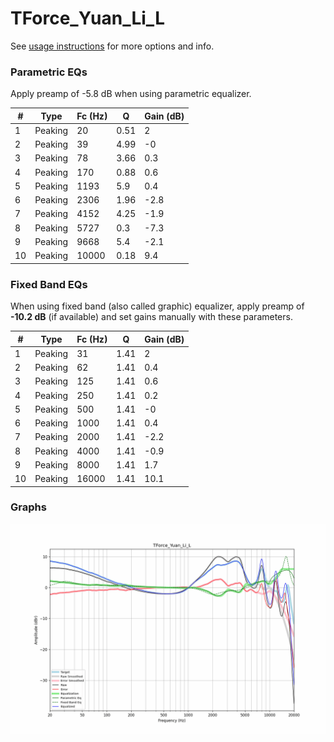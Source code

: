 # TForce_Yuan_Li_L
See [usage instructions](https://github.com/jaakkopasanen/AutoEq#usage) for more options and info.

### Parametric EQs
Apply preamp of -5.8 dB when using parametric equalizer.

|   # | Type    |   Fc (Hz) |    Q |   Gain (dB) |
|-----|---------|-----------|------|-------------|
|   1 | Peaking |        20 | 0.51 |         2   |
|   2 | Peaking |        39 | 4.99 |        -0   |
|   3 | Peaking |        78 | 3.66 |         0.3 |
|   4 | Peaking |       170 | 0.88 |         0.6 |
|   5 | Peaking |      1193 | 5.9  |         0.4 |
|   6 | Peaking |      2306 | 1.96 |        -2.8 |
|   7 | Peaking |      4152 | 4.25 |        -1.9 |
|   8 | Peaking |      5727 | 0.3  |        -7.3 |
|   9 | Peaking |      9668 | 5.4  |        -2.1 |
|  10 | Peaking |     10000 | 0.18 |         9.4 |

### Fixed Band EQs
When using fixed band (also called graphic) equalizer, apply preamp of **-10.2 dB** (if available) and set gains manually with these parameters.

|   # | Type    |   Fc (Hz) |    Q |   Gain (dB) |
|-----|---------|-----------|------|-------------|
|   1 | Peaking |        31 | 1.41 |         2   |
|   2 | Peaking |        62 | 1.41 |         0.4 |
|   3 | Peaking |       125 | 1.41 |         0.6 |
|   4 | Peaking |       250 | 1.41 |         0.2 |
|   5 | Peaking |       500 | 1.41 |        -0   |
|   6 | Peaking |      1000 | 1.41 |         0.4 |
|   7 | Peaking |      2000 | 1.41 |        -2.2 |
|   8 | Peaking |      4000 | 1.41 |        -0.9 |
|   9 | Peaking |      8000 | 1.41 |         1.7 |
|  10 | Peaking |     16000 | 1.41 |        10.1 |

### Graphs
![](./TForce_Yuan_Li_L.png)
